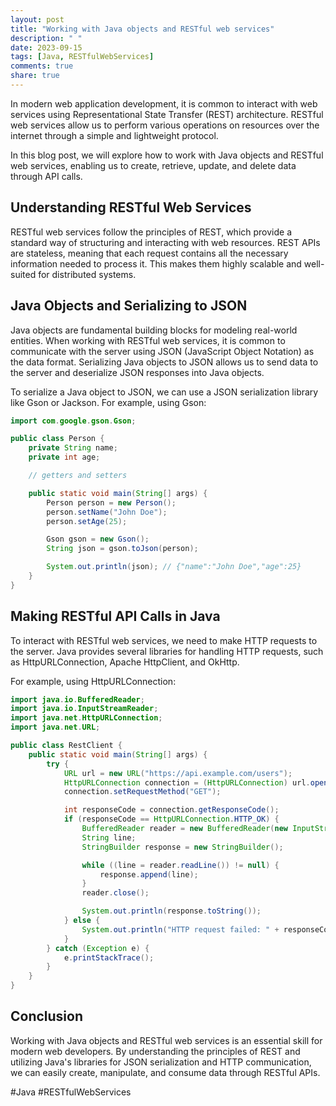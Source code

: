 ```yaml
---
layout: post
title: "Working with Java objects and RESTful web services"
description: " "
date: 2023-09-15
tags: [Java, RESTfulWebServices]
comments: true
share: true
---
```


In modern web application development, it is common to interact with web services using Representational State Transfer (REST) architecture. RESTful web services allow us to perform various operations on resources over the internet through a simple and lightweight protocol.

In this blog post, we will explore how to work with Java objects and RESTful web services, enabling us to create, retrieve, update, and delete data through API calls.

## Understanding RESTful Web Services

RESTful web services follow the principles of REST, which provide a standard way of structuring and interacting with web resources. REST APIs are stateless, meaning that each request contains all the necessary information needed to process it. This makes them highly scalable and well-suited for distributed systems.

## Java Objects and Serializing to JSON

Java objects are fundamental building blocks for modeling real-world entities. When working with RESTful web services, it is common to communicate with the server using JSON (JavaScript Object Notation) as the data format. Serializing Java objects to JSON allows us to send data to the server and deserialize JSON responses into Java objects.

To serialize a Java object to JSON, we can use a JSON serialization library like Gson or Jackson. For example, using Gson:

```java
import com.google.gson.Gson;

public class Person {
    private String name;
    private int age;

    // getters and setters

    public static void main(String[] args) {
        Person person = new Person();
        person.setName("John Doe");
        person.setAge(25);

        Gson gson = new Gson();
        String json = gson.toJson(person);

        System.out.println(json); // {"name":"John Doe","age":25}
    }
}
```

## Making RESTful API Calls in Java

To interact with RESTful web services, we need to make HTTP requests to the server. Java provides several libraries for handling HTTP requests, such as HttpURLConnection, Apache HttpClient, and OkHttp.

For example, using HttpURLConnection:

```java
import java.io.BufferedReader;
import java.io.InputStreamReader;
import java.net.HttpURLConnection;
import java.net.URL;

public class RestClient {
    public static void main(String[] args) {
        try {
            URL url = new URL("https://api.example.com/users");
            HttpURLConnection connection = (HttpURLConnection) url.openConnection();
            connection.setRequestMethod("GET");

            int responseCode = connection.getResponseCode();
            if (responseCode == HttpURLConnection.HTTP_OK) {
                BufferedReader reader = new BufferedReader(new InputStreamReader(connection.getInputStream()));
                String line;
                StringBuilder response = new StringBuilder();

                while ((line = reader.readLine()) != null) {
                    response.append(line);
                }
                reader.close();

                System.out.println(response.toString());
            } else {
                System.out.println("HTTP request failed: " + responseCode);
            }
        } catch (Exception e) {
            e.printStackTrace();
        }
    }
}
```

## Conclusion

Working with Java objects and RESTful web services is an essential skill for modern web developers. By understanding the principles of REST and utilizing Java's libraries for JSON serialization and HTTP communication, we can easily create, manipulate, and consume data through RESTful APIs.

#Java #RESTfulWebServices